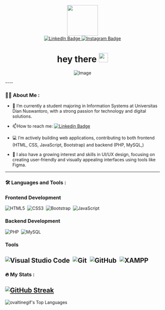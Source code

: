 <div id="header" align="center">
  <img src="https://media.giphy.com/media/v1.Y2lkPTc5MGI3NjExNjNhNTI1MGRqb3o4c3Vnb2s1MHJ3bjVlMTNrOHc3bG1jNWxkdmF1ciZlcD12MV9naWZzX3NlYXJjaCZjdD1n/cruO3FTeoAxjiTVxPW/giphy.gif" width="100"/>
  
  <div id="badges">
  <a href="https://www.linkedin.com/in/muhammaddzakyhamid/">
    <img src="https://img.shields.io/badge/LinkedIn-blue?style=for-the-badge&logo=linkedin&logoColor=white" alt="LinkedIn Badge"/>
  </a>
  <a href="https://www.instagram.com/humantly_/?hl=id">
    <img src="https://img.shields.io/badge/Instagram-red?logo=instagram&logoColor=white&style=for-the-badge" alt="Instagram Badge"/>
  </a>
  </div>
  
  <img src="https://komarev.com/ghpvc/?username=ovaltinegif&style=flat-square&color=blue" alt=""/>
  
  <h1>
  hey there
  <img src="https://media.giphy.com/media/hvRJCLFzcasrR4ia7z/giphy.gif" width="30px"/>
  </h1>
  
</div>

<div align="center">

![Image](https://github.com/user-attachments/assets/e23b663d-2d5f-492c-a821-731972106030)

</div>
----

### :man_technologist: About Me :
- :telescope: I’m currently a student majoring in Information Systems at Universitas Dian Nuswantoro, with a strong passion for technology and digital solutions.

- :mailbox:How to reach me: [![Linkedin Badge](https://img.shields.io/badge/-Hamid-blue?style=flat&logo=Linkedin&logoColor=white)](https://www.linkedin.com/in/muhammaddzakyhamid/)

- :computer: I’m actively building web applications, contributing to both frontend (HTML, CSS, JavaScript, Bootstrap) and backend (PHP, MySQL,)

- :art: I also have a growing interest and skills in UI/UX design, focusing on creating user-friendly and visually appealing interfaces using tools like Figma.
----

### :hammer_and_wrench: Languages and Tools :

### Frontend Development

![HTML5](https://img.shields.io/badge/html5-%23E34F26.svg?style=for-the-badge&logo=html5&logoColor=white)&nbsp;
![CSS3](https://img.shields.io/badge/css3-%231572B6.svg?style=for-the-badge&logo=css3&logoColor=white)&nbsp;
![Bootstrap](https://img.shields.io/badge/bootstrap-%23563D7C.svg?style=for-the-badge&logo=bootstrap&logoColor=white)&nbsp;
![JavaScript](https://img.shields.io/badge/javascript-%23323330.svg?style=for-the-badge&logo=javascript&logoColor=%23F7DF1E)&nbsp;

### Backend Development

![PHP](https://img.shields.io/badge/php-%23777BB4.svg?style=for-the-badge&logo=php&logoColor=white)&nbsp;
![MySQL](https://img.shields.io/badge/mysql-%234479a1.svg?logo=mysql&logoColor=white&style=for-the-badge)&nbsp;

### Tools

![Visual Studio Code](https://img.shields.io/badge/visual%20studio%20code-%230078d7.svg?logo=visual-studio-code&logoColor=white&style=for-the-badge)&nbsp;
![Git](https://img.shields.io/badge/git-%23F05033.svg?style=for-the-badge&logo=git&logoColor=white)&nbsp;
![GitHub](https://img.shields.io/badge/github-%23121011.svg?style=for-the-badge&logo=github&logoColor=white)&nbsp;
![XAMPP](https://img.shields.io/badge/XAMPP-%2300BFC3.svg?style=for-the-badge&logo=xampp&logoColor=white)&nbsp;
----

### :fire: My Stats :
[![GitHub Streak](https://github-readme-streak-stats.herokuapp.com?user=ovaltinegif&theme=bear&exclude_days=Tue)](https://git.io/streak-stats)
----
![ovaltinegif's Top Languages](https://github-readme-stats.vercel.app/api/top-langs/?username=ovaltinegif&theme=bear&show_icons=true&hide_border=false&layout=compact)